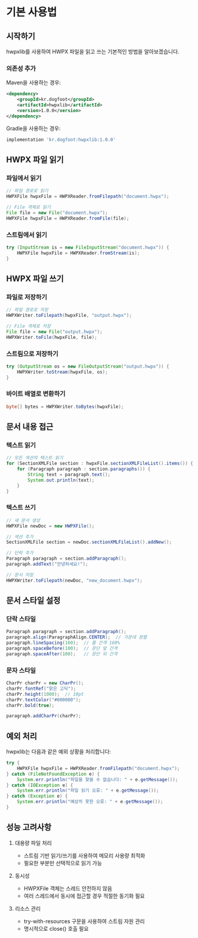 # 기본 사용법

## 시작하기

hwpxlib를 사용하여 HWPX 파일을 읽고 쓰는 기본적인 방법을 알아보겠습니다.

### 의존성 추가

Maven을 사용하는 경우:

```xml
<dependency>
    <groupId>kr.dogfoot</groupId>
    <artifactId>hwpxlib</artifactId>
    <version>1.0.0</version>
</dependency>
```

Gradle을 사용하는 경우:

```groovy
implementation 'kr.dogfoot:hwpxlib:1.0.0'
```

## HWPX 파일 읽기

### 파일에서 읽기

```java
// 파일 경로로 읽기
HWPXFile hwpxFile = HWPXReader.fromFilepath("document.hwpx");

// File 객체로 읽기
File file = new File("document.hwpx");
HWPXFile hwpxFile = HWPXReader.fromFile(file);
```

### 스트림에서 읽기

```java
try (InputStream is = new FileInputStream("document.hwpx")) {
    HWPXFile hwpxFile = HWPXReader.fromStream(is);
}
```

## HWPX 파일 쓰기

### 파일로 저장하기

```java
// 파일 경로로 저장
HWPXWriter.toFilepath(hwpxFile, "output.hwpx");

// File 객체로 저장
File file = new File("output.hwpx");
HWPXWriter.toFile(hwpxFile, file);
```

### 스트림으로 저장하기

```java
try (OutputStream os = new FileOutputStream("output.hwpx")) {
    HWPXWriter.toStream(hwpxFile, os);
}
```

### 바이트 배열로 변환하기

```java
byte[] bytes = HWPXWriter.toBytes(hwpxFile);
```

## 문서 내용 접근

### 텍스트 읽기

```java
// 모든 섹션의 텍스트 읽기
for (SectionXMLFile section : hwpxFile.sectionXMLFileList().items()) {
    for (Paragraph paragraph : section.paragraphs()) {
        String text = paragraph.text();
        System.out.println(text);
    }
}
```

### 텍스트 쓰기

```java
// 새 문서 생성
HWPXFile newDoc = new HWPXFile();

// 섹션 추가
SectionXMLFile section = newDoc.sectionXMLFileList().addNew();

// 단락 추가
Paragraph paragraph = section.addParagraph();
paragraph.addText("안녕하세요!");

// 문서 저장
HWPXWriter.toFilepath(newDoc, "new_document.hwpx");
```

## 문서 스타일 설정

### 단락 스타일

```java
Paragraph paragraph = section.addParagraph();
paragraph.align(ParagraphAlign.CENTER);  // 가운데 정렬
paragraph.lineSpacing(160);  // 줄 간격 160%
paragraph.spaceBefore(100);  // 문단 앞 간격
paragraph.spaceAfter(100);   // 문단 뒤 간격
```

### 문자 스타일

```java
CharPr charPr = new CharPr();
charPr.fontRef("맑은 고딕");
charPr.height(1000);  // 10pt
charPr.textColor("#000000");
charPr.bold(true);

paragraph.addCharPr(charPr);
```

## 예외 처리

hwpxlib는 다음과 같은 예외 상황을 처리합니다:

```java
try {
    HWPXFile hwpxFile = HWPXReader.fromFilepath("document.hwpx");
} catch (FileNotFoundException e) {
    System.err.println("파일을 찾을 수 없습니다: " + e.getMessage());
} catch (IOException e) {
    System.err.println("파일 읽기 오류: " + e.getMessage());
} catch (Exception e) {
    System.err.println("예상치 못한 오류: " + e.getMessage());
}
```

## 성능 고려사항

1. 대용량 파일 처리
   - 스트림 기반 읽기/쓰기를 사용하여 메모리 사용량 최적화
   - 필요한 부분만 선택적으로 읽기 가능

2. 동시성
   - HWPXFile 객체는 스레드 안전하지 않음
   - 여러 스레드에서 동시에 접근할 경우 적절한 동기화 필요

3. 리소스 관리
   - try-with-resources 구문을 사용하여 스트림 자원 관리
   - 명시적으로 close() 호출 필요 
